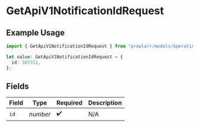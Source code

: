 # GetApiV1NotificationIdRequest

## Example Usage

```typescript
import { GetApiV1NotificationIdRequest } from "prowlarr/models/operations";

let value: GetApiV1NotificationIdRequest = {
  id: 387311,
};
```

## Fields

| Field              | Type               | Required           | Description        |
| ------------------ | ------------------ | ------------------ | ------------------ |
| `id`               | *number*           | :heavy_check_mark: | N/A                |